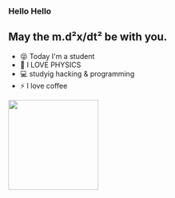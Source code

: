 ### Hello Hello

## May the m.d²x/dt² be with you. 
- 😝 Today I'm a student
- 🌠 I LOVE PHYSICS
- 💻 studyig hacking & programming
- ⚡ I love coffee

<div>
  <a href="https://github.com/GabrielSpoopy">
  <img height="180em" src="https://github-readme-stats.vercel.app/api?username=GabrielSpoopy&show_icons=true&theme=highcontrast&include_all_commits=true&count_private=true"/>
</div>
  
##
  
